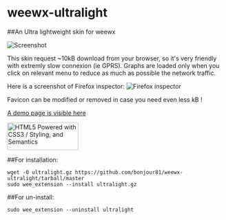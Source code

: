 # weewx-ultralight

##An Ultra lightweight skin for weewx

![Screenshot](https://i.ibb.co/ZXL0D79/screen-ultralight1.png)

This skin request ~10kB download from your browser, so it's very friendly with extremly slow connexion (ie GPRS).
Graphs are loaded only when you click on relevant menu to reduce as much as possible the network traffic.

Here is a screenshot of Firefox inspector:
![Firefox inspector](https://i.ibb.co/dJ0tY0H/screen-ultralight2.png)

Favicon can be modified or removed in case you need even less kB !

[A demo page is visible here](https://www.meteosaintsulpice.fr/ultra/)

<a href="https://validator.w3.org/unicorn/check?ucn_uri=https%3A%2F%2Fwww.meteosaintsulpice.fr%2Fultra%2F&ucn_lang=fr&ucn_task=conformance#">
<img src="https://www.w3.org/html/logo/badge/html5-badge-h-css3-semantics.png" width="165" height="64" alt="HTML5 Powered with CSS3 / Styling, and Semantics" title="HTML5 Powered with CSS3 / Styling, and Semantics">
</a>

##For installation:
```
wget -O ultralight.gz https://github.com/bonjour81/weewx-ultralight/tarball/master 
sudo wee_extension --install ultralight.gz 
```

##For un-install:
```
sudo wee_extension --uninstall ultralight
```
